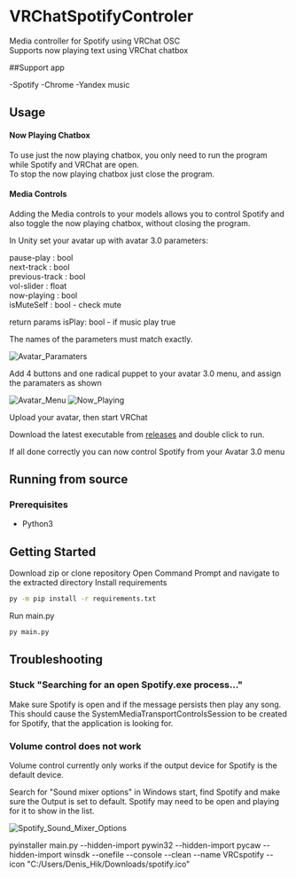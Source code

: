 # VRChatSpotifyControler

Media controller for Spotify using VRChat OSC  
Supports now playing text using VRChat chatbox

##Support app

-Spotify
-Chrome
-Yandex music

## Usage

#### Now Playing Chatbox

To use just the now playing chatbox, you only need to run the program while Spotify and VRChat are open.  
To stop the now playing chatbox just close the program.

#### Media Controls

Adding the Media controls to your models allows you to control Spotify and also toggle the now playing chatbox, without closing the program.  

In Unity set your avatar up with avatar 3.0 parameters:

  pause-play : bool  
  next-track : bool  
  previous-track : bool  
  vol-slider : float  
  now-playing : bool  
  isMuteSelf : bool - check mute

  return params
  isPlay: bool - if music play true 
  

The names of the parameters must match exactly.

![Avatar_Paramaters](https://user-images.githubusercontent.com/21070138/189288415-bca94324-bd49-4020-975e-eef277fbdb60.png)

Add 4 buttons and one radical puppet to your avatar 3.0 menu, and assign the paramaters as shown

![Avatar_Menu](https://user-images.githubusercontent.com/21070138/157578170-08f8be5e-4c48-43cb-8169-55da703bac62.png)
![Now_Playing](https://user-images.githubusercontent.com/21070138/189288499-d209634c-5183-403f-ba60-3fcff7904571.png)

Upload your avatar, then start VRChat

Download the latest executable from [releases](https://github.com/Jakhaxz/VRChatSpotifyControler/releases) and double click to run.

If all done correctly you can now control Spotify from your Avatar 3.0 menu

## Running from source

### Prerequisites
- Python3

## Getting Started

Download zip or clone repository
Open Command Prompt and navigate to the extracted directory
Install requirements
  ```bash
  py -m pip install -r requirements.txt
  ```
Run main.py
  ```bash
  py main.py
  ```

## Troubleshooting

### Stuck "Searching for an open Spotify.exe process..."

Make sure Spotify is open and if the message persists then play any song.
This should cause the SystemMediaTransportControlsSession to be created for Spotify, that the application is looking for.

### Volume control does not work

Volume control currently only works if the output device for Spotify is the default device.

Search for "Sound mixer options" in Windows start, find Spotify and make sure the Output is set to default. Spotify may need to be open and playing for it to show in the list.

![Spotify_Sound_Mixer_Options](https://user-images.githubusercontent.com/21070138/193977233-02f91a50-6e4a-4fe9-9b4c-84d13a9ca918.png)

pyinstaller main.py --hidden-import pywin32 --hidden-import pycaw --hidden-import winsdk --onefile --console --clean --name VRCspotify --icon "C:/Users/Denis_Hik/Downloads/spotify.ico"

